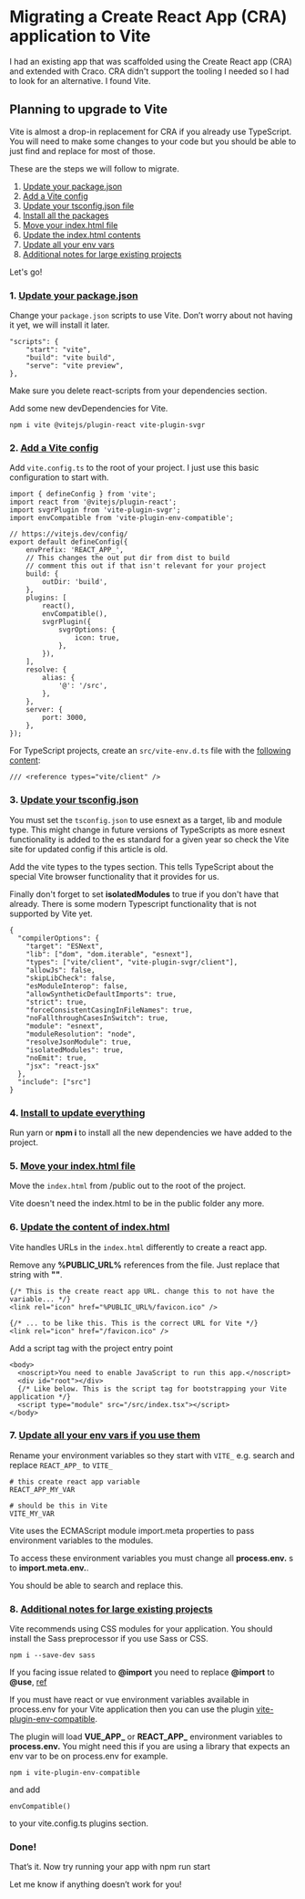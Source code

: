 
# Migrating a Create React App (CRA) application to Vite

I had an existing app that was scaffolded using the Create React app (CRA) and extended with Craco. CRA didn't support the tooling I needed so I had to look for an alternative. I found Vite.

## Planning to upgrade to Vite

Vite is almost a drop-in replacement for CRA if you already use TypeScript. You will need to make some changes to your code but you should be able to just find and replace for most of those.

These are the steps we will follow to migrate.

1. [Update your package.json](#update-your-package-json)
2. [Add a Vite config](#vite-config)
3. [Update your tsconfig.json file](#tsconfig)
4. [Install all the packages](#install-package)
5. [Move your index.html file](#move-index-file)
6. [Update the index.html contents](#update-index-file)
7. [Update all your env vars](#update-env)
8. [Additional notes for large existing projects](#additional-notes)

Let's go!

### 1. [Update your package.json](#update-your-package-json)
Change your ```package.json``` scripts to use Vite. Don’t worry about not having it yet, we will install it later.

```
"scripts": {
    "start": "vite",
    "build": "vite build",
    "serve": "vite preview",
},
```
Make sure you delete react-scripts from your dependencies section.

Add some new devDependencies for Vite.
```
npm i vite @vitejs/plugin-react vite-plugin-svgr
```

### 2. [Add a Vite config](#vite-config)
Add ```vite.config.ts``` to the root of your project. I just use this basic configuration to start with.
```
import { defineConfig } from 'vite';
import react from '@vitejs/plugin-react';
import svgrPlugin from 'vite-plugin-svgr';
import envCompatible from 'vite-plugin-env-compatible';

// https://vitejs.dev/config/
export default defineConfig({
	envPrefix: 'REACT_APP_',
	// This changes the out put dir from dist to build
	// comment this out if that isn't relevant for your project
	build: {
		outDir: 'build',
	},
	plugins: [
		react(),
		envCompatible(),
		svgrPlugin({
			svgrOptions: {
				icon: true,
			},
		}),
	],
	resolve: {
		alias: {
			'@': '/src',
		},
	},
	server: {
		port: 3000,
	},
});
```
For TypeScript projects, create an ```src/vite-env.d.ts``` file with the [following content](https://vite.dev/guide/features.html#client-types):
```
/// <reference types="vite/client" />
```

### 3. [Update your tsconfig.json](#tsconfig)
You must set the ```tsconfig.json``` to use esnext as a target, lib and module type. This might change in future versions of TypeScripts as more esnext functionality is added to the es standard for a given year so check the Vite site for updated config if this article is old.

Add the vite types to the types section. This tells TypeScript about the special Vite browser functionality that it provides for us.

Finally don't forget to set **isolatedModules** to true if you don't have that already. There is some modern Typescript functionality that is not supported by Vite yet.

```
{
  "compilerOptions": {
    "target": "ESNext",
    "lib": ["dom", "dom.iterable", "esnext"],
    "types": ["vite/client", "vite-plugin-svgr/client"],
    "allowJs": false,
    "skipLibCheck": false,
    "esModuleInterop": false,
    "allowSyntheticDefaultImports": true,
    "strict": true,
    "forceConsistentCasingInFileNames": true,
    "noFallthroughCasesInSwitch": true,
    "module": "esnext",
    "moduleResolution": "node",
    "resolveJsonModule": true,
    "isolatedModules": true,
    "noEmit": true,
    "jsx": "react-jsx"
  },
  "include": ["src"]
}
```

### 4. [Install to update everything](#install-package)
Run yarn or **npm i** to install all the new dependencies we have added to the project.

### 5. [Move your index.html file](#move-index-file)
Move the ```index.html``` from /public out to the root of the project.

Vite doesn't need the index.html to be in the public folder any more.

### 6. [Update the content of index.html](#update-index-file)
Vite handles URLs in the ```index.html``` differently to create a react app.

Remove any **%PUBLIC_URL%** references from the file. Just replace that string with **""**.

```
{/* This is the create react app URL. change this to not have the variable... */}
<link rel="icon" href="%PUBLIC_URL%/favicon.ico" />

{/* ... to be like this. This is the correct URL for Vite */}
<link rel="icon" href="/favicon.ico" />
```

Add a script tag with the project entry point

```
<body>
  <noscript>You need to enable JavaScript to run this app.</noscript>
  <div id="root"></div>
  {/* Like below. This is the script tag for bootstrapping your Vite application */}
  <script type="module" src="/src/index.tsx"></script>
</body>
```

### 7. [Update all your env vars if you use them](#update-env)
Rename your environment variables so they start with ```VITE_``` e.g. search and replace ```REACT_APP_``` to ```VITE_```

```
# this create react app variable
REACT_APP_MY_VAR

# should be this in Vite
VITE_MY_VAR
```

Vite uses the ECMAScript module import.meta properties to pass environment variables to the modules.

To access these environment variables you must change all **process.env.** s to **import.meta.env.**.

You should be able to search and replace this.

### 8. [Additional notes for large existing projects](#additional-notes)

Vite recommends using CSS modules for your application. You should install the Sass preprocessor if you use Sass or CSS.

```
npm i --save-dev sass
```
If you facing issue related to **@import** you need to replace **@import** to **@use**, [ref](https://sass-lang.com/documentation/breaking-changes/import/)

If you must have react or vue environment variables available in process.env for your Vite application then you can use the plugin [vite-plugin-env-compatible](https://www.npmjs.com/package/vite-plugin-env-compatible).

The plugin will load **VUE_APP_** or **REACT_APP_** environment variables to **process.env.** You might need this if you are using a library that expects an env var to be on process.env for example.

```
npm i vite-plugin-env-compatible
```
and add
```
envCompatible()
```
to your vite.config.ts plugins section.

### Done!
That’s it. Now try running your app with npm run start

Let me know if anything doesn’t work for you!
